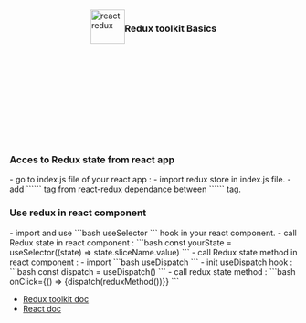 <div style="display:flex;align-items:center;justify-content:center;width:100%;height:10vh;">
<img src="https://www.baptiste-donaux.fr/react-redux-concept/react-redux.png" alt="react redux" width="60">
<h3>Redux toolkit Basics</h3>
</div>

<h3>Acces to Redux state from react app</h3>
-  go to index.js file of your react app :
    -  import redux store in index.js file.
    -  add ```<Provider store={store}></Provider>``` tag from react-redux dependance between ```<App/>``` tag.

<h3>Use redux in react component</h3>
-  import and use 
```bash
useSelector
``` 
hook in your react component.
-  call Redux state in react component : 
```bash 
const yourState = useSelector((state) => state.sliceName.value)
```
-  call Redux state method  in react component : 
    -  import 
```bash 
useDispatch
``` 
    -   init useDispatch hook : 
```bash 
const dispatch = useDispatch()
```
    -  call redux state method : 
```bash 
onClick={() => {dispatch(reduxMethod())}}
```

- [Redux toolkit doc](https://redux-toolkit.js.org/)
- [React doc](https://fr.reactjs.org/) 
